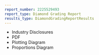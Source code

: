 ```yaml
---
report_number: 2225529493
report_type: Diamond Grading Report
results_type: DiamondGradingReportResults
---
```


* Industry Disclosures
* PDF
* Plotting Diagram
* Proportions Diagram
